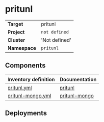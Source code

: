 # pritunl 

|||
| --- | --- |
| **Target** | pritunl |
| **Project**     | `not defined`|
| **Cluster**     |  'Not defined'  |
| **Namespace**   | `pritunl` |

## Components
| Inventory definition | Documentation |
| --- | --- |
|[pritunl.yml](../../inventory/classes/components/pritunl.yml)| [pritunl](pritunl-readme.md)|
|[pritunl-mongo.yml](../../inventory/classes/components/pritunl-mongo.yml)| [pritunl-mongo](pritunl-mongo-readme.md)|

## Deployments
